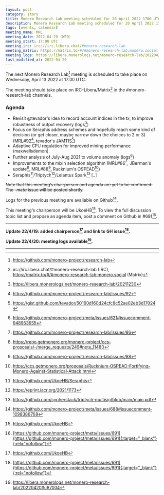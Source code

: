 ```yaml
---
layout: post
category: story
title: Monero Research Lab meeting scheduled for 20 April 2022 1700 UTC
description: Monero Research Lab meeting scheduled for 20 April 2022 1700 UTC on irc/Matrix channels.
tags: [events, calendar]
meeting_name: MRL
meeting_date: 2022-04-20 (WED)
meeting_start: 17:00 UTC
meeting_irc: irc://irc.libera.chat/#monero-research-lab
meeting_matrix: https://matrix.to/#/#monero-research-lab:monero.social
meeting_logs: https://libera.monerologs.net/monero-research-lab/20220420#c87004
last_modified_at: 2022-04-20
---
```


The next Monero Research Lab[^1] meeting is scheduled to take place on Wednesday, April 13 2022 at 17:00 UTC.

The meeting should take place on IRC-Libera/Matrix[^2] in the #monero-research-lab channels.

### Agenda

- Revisit @tevador's idea to record account indices in the tx, to improve robustness of output recovery (logs[^3])
- Focus on Seraphis address schemes and hopefully reach some kind of decision (or get closer, maybe narrow down the choices to 2 or 3) (MRL#92[^4], tevador's JAMTIS[^5])
- Adaptive CPU regulation for improved mining performance (maxwellsdemon)
- Further analysis of July-Aug 2021 tx volume anomaly (logs[^6])
- Improvements to the mixin selection algorithm (MRL#86[^7], JBerman's update[^8], MRL#88[^9], Rucknium's OSPEAD[^10]) 
- Seraphis[^11]/Triptych[^12]/Lelantus Spark[^13]
[..]

~~Note that this meeting’s chairperson and agenda are yet to be confirmed. The *-meta* issue will be posted shortly.~~

Logs for the previous meeting are available on Github[^14].

This meeting's chairperson will be UkoeHB[^15]. To view the full discussion topic list and propose an agenda item, post a comment on Github in #691[^16].

---

**Update 22/4/19: added chairperson[^15] and link to GH issue[^16].**

**Update 22/4/20: meeting logs available[^17].**

---

[^1]: https://github.com/monero-project/research-lab
[^2]: irc://irc.libera.chat/#monero-research-lab (IRC), https://matrix.to/#/#monero-research-lab:monero.social (Matrix)
[^3]: https://libera.monerologs.net/monero-research-lab/20211230
[^4]: https://github.com/monero-project/research-lab/issues/92
[^5]: https://gist.github.com/tevador/50160d160d24cfc6c52ae02eb3d17024
[^6]: https://github.com/monero-project/meta/issues/621#issuecomment-948953655
[^7]: https://github.com/monero-project/research-lab/issues/86
[^8]: https://repo.getmonero.org/monero-project/ccs-proposals/-/merge_requests/249#note_11480
[^9]: https://github.com/monero-project/research-lab/issues/88
[^10]: https://ccs.getmonero.org/proposals/Rucknium-OSPEAD-Fortifying-Monero-Against-Statistical-Attack.html
[^11]: https://github.com/UkoeHB/Seraphis
[^12]: https://eprint.iacr.org/2021/1173
[^13]: https://github.com/cypherstack/triptych-multisig/blob/main/main.pdf
[^14]: https://github.com/monero-project/meta/issues/688#issuecomment-1098386708
[^15]: https://github.com/UkoeHB
[^16]: [https://github.com/monero-project/meta/issues/691](https://github.com/monero-project/meta/issues/691){:target="_blank"}{:rel="nofollow"}
[^17]: https://libera.monerologs.net/monero-research-lab/20220420#c87004
